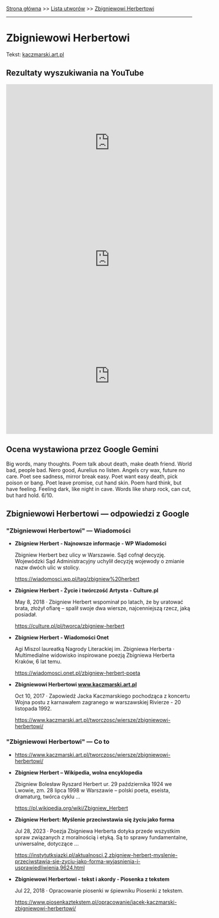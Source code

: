[Strona główna](../index.md) >> [Lista utworów](../list.md) >> [Zbigniewowi Herbertowi](681.md)

---

# Zbigniewowi Herbertowi

Tekst: [kaczmarski.art.pl](https://www.kaczmarski.art.pl/tworczosc/wiersze/zbigniewowi-herbertowi/)

## Rezultaty wyszukiwania na YouTube

<iframe width="560" height="315" src="https://www.youtube.com/embed/5-0SLnHof3A?si=IdontcarewhotheIRSsendsImnotpayingtaxes" title="YouTube video player" frameborder="0" allow="accelerometer; autoplay; clipboard-write; encrypted-media; gyroscope; picture-in-picture; web-share" referrerpolicy="strict-origin-when-cross-origin" allowfullscreen></iframe>

<iframe width="560" height="315" src="https://www.youtube.com/embed/furobPWJTG4?si=IdontcarewhotheIRSsendsImnotpayingtaxes" title="YouTube video player" frameborder="0" allow="accelerometer; autoplay; clipboard-write; encrypted-media; gyroscope; picture-in-picture; web-share" referrerpolicy="strict-origin-when-cross-origin" allowfullscreen></iframe>

<iframe width="560" height="315" src="https://www.youtube.com/embed/-_OX-Isy2AE?si=IdontcarewhotheIRSsendsImnotpayingtaxes" title="YouTube video player" frameborder="0" allow="accelerometer; autoplay; clipboard-write; encrypted-media; gyroscope; picture-in-picture; web-share" referrerpolicy="strict-origin-when-cross-origin" allowfullscreen></iframe>

## Ocena wystawiona przez Google Gemini

Big words, many thoughts. Poem talk about death, make death friend. World bad, people bad. Nero good, Aurelius no listen. Angels cry wax, future no care. Poet see sadness, mirror break easy. Poet want easy death, pick poison or bang. Poet leave promise, cut hand skin. Poem hard think, but have feeling. Feeling dark, like night in cave. Words like sharp rock, can cut, but hard hold. 6/10.


## Zbigniewowi Herbertowi — odpowiedzi z Google

### "Zbigniewowi Herbertowi" — Wiadomości

- **Zbigniew Herbert - Najnowsze informacje - WP Wiadomości**

    Zbigniew Herbert bez ulicy w Warszawie. Sąd cofnął decyzję. Wojewódzki Sąd Administracyjny uchylił decyzję wojewody o zmianie nazw dwóch ulic w stolicy. 

   <https://wiadomosci.wp.pl/tag/zbigniew%20herbert>
- **Zbigniew Herbert - Życie i twórczość  Artysta - Culture.pl**

    May 8, 2018  ·  Zbigniew Herbert wspominał po latach, że by uratować brata, złożył ofiarę – spalił swoje dwa wiersze, najcenniejszą rzecz, jaką posiadał. 

   <https://culture.pl/pl/tworca/zbigniew-herbert>
- **Zbigniew Herbert - Wiadomości Onet**

    Agi Miszol laureatką Nagrody Literackiej im. Zbigniewa Herberta · Multimedialne widowisko inspirowane poezją Zbigniewa Herberta Kraków, 6 lat temu. 

   <https://wiadomosci.onet.pl/zbigniew-herbert-poeta>
- **Zbigniewowi Herbertowi www.kaczmarski.art.pl**

    Oct 10, 2017  ·  Zapowiedź Jacka Kaczmarskiego pochodząca z koncertu Wojna postu z karnawałem zagranego w warszawskiej Rivierze - 20 listopada 1992. 

   <https://www.kaczmarski.art.pl/tworczosc/wiersze/zbigniewowi-herbertowi/>

### "Zbigniewowi Herbertowi" — Co to

- <https://www.kaczmarski.art.pl/tworczosc/wiersze/zbigniewowi-herbertowi/>
- **Zbigniew Herbert – Wikipedia, wolna encyklopedia**

    Zbigniew Bolesław Ryszard Herbert ur. 29 października 1924 we Lwowie, zm. 28 lipca 1998 w Warszawie – polski poeta, eseista, dramaturg, twórca cyklu ... 

   <https://pl.wikipedia.org/wiki/Zbigniew_Herbert>
- **Zbigniew Herbert: Myślenie przeciwstawia się życiu jako forma**

    Jul 28, 2023  ·  Poezja Zbigniewa Herberta dotyka przede wszystkim spraw związanych z moralnością i etyką. Są to sprawy fundamentalne, uniwersalne, dotyczące ... 

   <https://instytutksiazki.pl/aktualnosci,2,zbigniew-herbert-myslenie-przeciwstawia-sie-zyciu-jako-forma-wyjasnienia-i-usprawiedliwienia,9624.html>
- **Zbigniewowi Herbertowi - tekst i akordy - Piosenka z tekstem**

    Jul 22, 2018  ·  Opracowanie piosenki w śpiewniku Piosenki z tekstem. 

   <https://www.piosenkaztekstem.pl/opracowanie/jacek-kaczmarski-zbigniewowi-herbertowi/>

